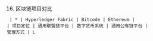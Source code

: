 16. 区块链项目对比
```table
 | * | Hyperledger Fabric | Bitcode | Ethereum |
| 项目定位 | 通用联盟链平台 | 数字货币系统 | 通用公有链平台 |
管理方式 | L
```

